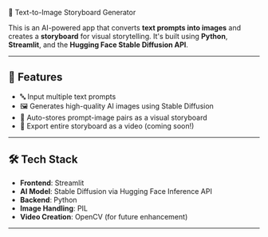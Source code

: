 🎨 Text-to-Image Storyboard Generator

This is an AI-powered app that converts **text prompts into images** and creates a **storyboard** for visual storytelling. It's built using **Python**, **Streamlit**, and the **Hugging Face Stable Diffusion API**.

---

## 🚀 Features

- 🔤 Input multiple text prompts
- 🖼️ Generates high-quality AI images using Stable Diffusion
- 🧠 Auto-stores prompt-image pairs as a visual storyboard
- 📼 Export entire storyboard as a video (coming soon!)

---

## 🛠️ Tech Stack

- **Frontend**: Streamlit
- **AI Model**: Stable Diffusion via Hugging Face Inference API
- **Backend**: Python
- **Image Handling**: PIL
- **Video Creation**: OpenCV (for future enhancement)

---